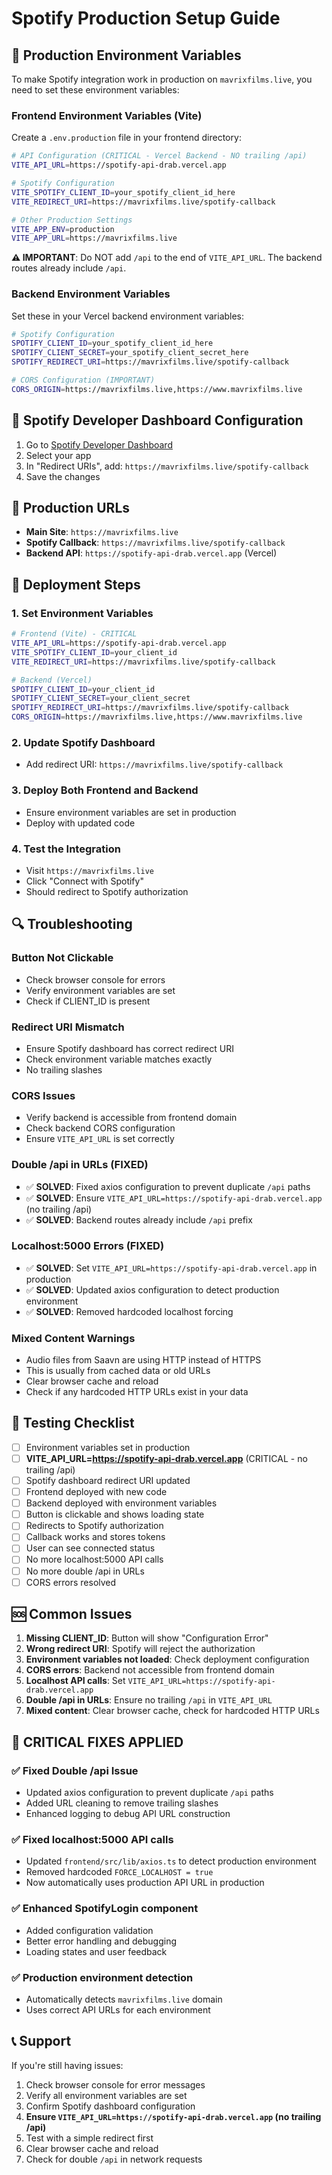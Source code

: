 # Spotify Production Setup Guide

## 🚨 Production Environment Variables

To make Spotify integration work in production on `mavrixfilms.live`, you need to set these environment variables:

### Frontend Environment Variables (Vite)

Create a `.env.production` file in your frontend directory:

```bash
# API Configuration (CRITICAL - Vercel Backend - NO trailing /api)
VITE_API_URL=https://spotify-api-drab.vercel.app

# Spotify Configuration
VITE_SPOTIFY_CLIENT_ID=your_spotify_client_id_here
VITE_REDIRECT_URI=https://mavrixfilms.live/spotify-callback

# Other Production Settings
VITE_APP_ENV=production
VITE_APP_URL=https://mavrixfilms.live
```

**⚠️ IMPORTANT**: Do NOT add `/api` to the end of `VITE_API_URL`. The backend routes already include `/api`.

### Backend Environment Variables

Set these in your Vercel backend environment variables:

```bash
# Spotify Configuration
SPOTIFY_CLIENT_ID=your_spotify_client_id_here
SPOTIFY_CLIENT_SECRET=your_spotify_client_secret_here
SPOTIFY_REDIRECT_URI=https://mavrixfilms.live/spotify-callback

# CORS Configuration (IMPORTANT)
CORS_ORIGIN=https://mavrixfilms.live,https://www.mavrixfilms.live
```

## 🔧 Spotify Developer Dashboard Configuration

1. Go to [Spotify Developer Dashboard](https://developer.spotify.com/dashboard)
2. Select your app
3. In "Redirect URIs", add: `https://mavrixfilms.live/spotify-callback`
4. Save the changes

## 📍 Production URLs

- **Main Site**: `https://mavrixfilms.live`
- **Spotify Callback**: `https://mavrixfilms.live/spotify-callback`
- **Backend API**: `https://spotify-api-drab.vercel.app` (Vercel)

## 🚀 Deployment Steps

### 1. Set Environment Variables
```bash
# Frontend (Vite) - CRITICAL
VITE_API_URL=https://spotify-api-drab.vercel.app
VITE_SPOTIFY_CLIENT_ID=your_client_id
VITE_REDIRECT_URI=https://mavrixfilms.live/spotify-callback

# Backend (Vercel)
SPOTIFY_CLIENT_ID=your_client_id
SPOTIFY_CLIENT_SECRET=your_client_secret
SPOTIFY_REDIRECT_URI=https://mavrixfilms.live/spotify-callback
CORS_ORIGIN=https://mavrixfilms.live,https://www.mavrixfilms.live
```

### 2. Update Spotify Dashboard
- Add redirect URI: `https://mavrixfilms.live/spotify-callback`

### 3. Deploy Both Frontend and Backend
- Ensure environment variables are set in production
- Deploy with updated code

### 4. Test the Integration
- Visit `https://mavrixfilms.live`
- Click "Connect with Spotify"
- Should redirect to Spotify authorization

## 🔍 Troubleshooting

### Button Not Clickable
- Check browser console for errors
- Verify environment variables are set
- Check if CLIENT_ID is present

### Redirect URI Mismatch
- Ensure Spotify dashboard has correct redirect URI
- Check environment variable matches exactly
- No trailing slashes

### CORS Issues
- Verify backend is accessible from frontend domain
- Check backend CORS configuration
- Ensure `VITE_API_URL` is set correctly

### Double /api in URLs (FIXED)
- ✅ **SOLVED**: Fixed axios configuration to prevent duplicate `/api` paths
- ✅ **SOLVED**: Ensure `VITE_API_URL=https://spotify-api-drab.vercel.app` (no trailing /api)
- ✅ **SOLVED**: Backend routes already include `/api` prefix

### Localhost:5000 Errors (FIXED)
- ✅ **SOLVED**: Set `VITE_API_URL=https://spotify-api-drab.vercel.app` in production
- ✅ **SOLVED**: Updated axios configuration to detect production environment
- ✅ **SOLVED**: Removed hardcoded localhost forcing

### Mixed Content Warnings
- Audio files from Saavn are using HTTP instead of HTTPS
- This is usually from cached data or old URLs
- Clear browser cache and reload
- Check if any hardcoded HTTP URLs exist in your data

## 📱 Testing Checklist

- [ ] Environment variables set in production
- [ ] **VITE_API_URL=https://spotify-api-drab.vercel.app** (CRITICAL - no trailing /api)
- [ ] Spotify dashboard redirect URI updated
- [ ] Frontend deployed with new code
- [ ] Backend deployed with environment variables
- [ ] Button is clickable and shows loading state
- [ ] Redirects to Spotify authorization
- [ ] Callback works and stores tokens
- [ ] User can see connected status
- [ ] No more localhost:5000 API calls
- [ ] No more double /api in URLs
- [ ] CORS errors resolved

## 🆘 Common Issues

1. **Missing CLIENT_ID**: Button will show "Configuration Error"
2. **Wrong redirect URI**: Spotify will reject the authorization
3. **Environment variables not loaded**: Check deployment configuration
4. **CORS errors**: Backend not accessible from frontend domain
5. **Localhost API calls**: Set `VITE_API_URL=https://spotify-api-drab.vercel.app`
6. **Double /api in URLs**: Ensure no trailing `/api` in `VITE_API_URL`
7. **Mixed content**: Clear browser cache, check for hardcoded HTTP URLs

## 🚨 CRITICAL FIXES APPLIED

### ✅ **Fixed Double /api Issue**
- Updated axios configuration to prevent duplicate `/api` paths
- Added URL cleaning to remove trailing slashes
- Enhanced logging to debug API URL construction

### ✅ **Fixed localhost:5000 API calls**
- Updated `frontend/src/lib/axios.ts` to detect production environment
- Removed hardcoded `FORCE_LOCALHOST = true`
- Now automatically uses production API URL in production

### ✅ **Enhanced SpotifyLogin component**
- Added configuration validation
- Better error handling and debugging
- Loading states and user feedback

### ✅ **Production environment detection**
- Automatically detects `mavrixfilms.live` domain
- Uses correct API URLs for each environment

## 📞 Support

If you're still having issues:
1. Check browser console for error messages
2. Verify all environment variables are set
3. Confirm Spotify dashboard configuration
4. **Ensure `VITE_API_URL=https://spotify-api-drab.vercel.app` (no trailing /api)**
5. Test with a simple redirect first
6. Clear browser cache and reload
7. Check for double `/api` in network requests
